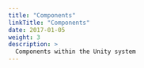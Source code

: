 ```yaml
---
title: "Components"
linkTitle: "Components"
date: 2017-01-05
weight: 3
description: >
  Components within the Unity system
---
```


